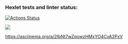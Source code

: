 ### Hexlet tests and linter status:
[![Actions Status](https://github.com/Maxonquall/java-project-71/actions/workflows/hexlet-check.yml/badge.svg)](https://github.com/Maxonquall/java-project-71/actions)

<a href="https://codeclimate.com/github/Maxonquall/java-project-71/maintainability"><img src="https://api.codeclimate.com/v1/badges/41afcdb9f857e2ee4374/maintainability" /></a>

https://asciinema.org/a/2IbNt7wZqowzHMxYO4CvA2PxV

